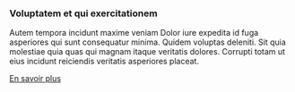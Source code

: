 ### Voluptatem et qui exercitationem
Autem tempora incidunt maxime veniam Dolor iure expedita id fuga asperiores qui sunt consequatur minima. Quidem voluptas deleniti. Sit quia molestiae quia quas qui magnam itaque veritatis dolores. Corrupti totam ut eius incidunt reiciendis veritatis asperiores placeat. 

[En savoir plus <i class="bi bi-arrow-right"></i>](#)